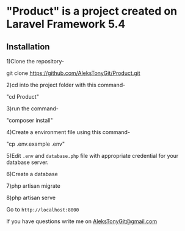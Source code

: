 # "Product" is a project created on Laravel Framework 5.4

## Installation

1)Clone the repository-

git clone https://github.com/AleksTonyGit/Product.git


2)cd into the project folder with this command-

"cd Product"


3)run the command-

"composer install"


4)Create a environment file using this command-

"cp .env.example .env"


5)Edit `.env` and `database.php` file with appropriate credential for your database server.

6)Create a database


7)php artisan migrate


8)php artisan serve


Go to `http://localhost:8000`

If you have questions write me on AleksTonyGit@gmail.com